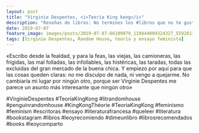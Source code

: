 ```yaml
---
layout: post
title: "Virginie Despentes, <i>Teoría King kong</i>"
description: "Reseñas de libros: No termines los #libros que no te gustan. I els #llibres que t'agraden llegeix-los tants cops com calgui."
date: 2019-07-07
feature_image: images/posts/2019-07-07-66109979_119444009324327_5592811919158053023_n_17868014641423034.jpg
tags: [Virginie Despentes, Random House, teoría y ensayo feminista]
---
```


«Escribo desde la fealdad, y para la feas, las viejas, las camioneras, las frígidas, las mal folladas, las infollables, las histéricas, las taradas, todas las excluidas del gran mercado de la buena chica. Y empiezo por aquí para que las cosas queden claras: no me disculpo de nada, ni vengo a quejarme. No cambiaría mi lugar por ningún otro, porque ser Virginie Despentes me parece un asunto más interesante que ningún otro»
<!--more-->

#VirginieDespentes #TeoríaKingKong #litrandomhouse #penguinrandomhouse #KingKongThéorie #TeoriaKingKong
#feminismo #feminism #escritoras #ensayo #literaturafrancesa #queleer #literatura #bookstagram #libros #leoyrecomiendo #dimeunlibro #librosrecomendados #books #leoycomparto


